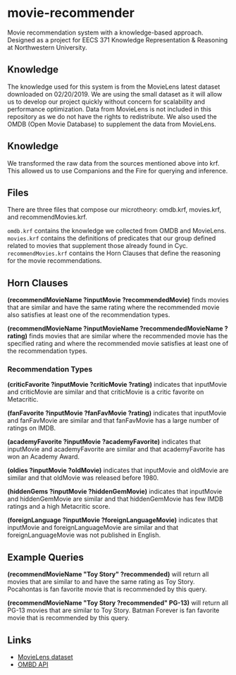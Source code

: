 # movie-recommender

Movie recommendation system with a knowledge-based approach.
Designed as a project for EECS 371 Knowledge Representation &amp; Reasoning at Northwestern University.

## Knowledge

The knowledge used for this system is from the MovieLens latest dataset downloaded on 02/20/2019.
We are using the small dataset as it will allow us to develop our project quickly without concern for scalability and performance optimization.
Data from MovieLens is not included in this repository as we do not have the rights to redistribute.
We also used the OMDB (Open Movie Database) to supplement the data from MovieLens.

## Knowledge

We transformed the raw data from the sources mentioned above into krf.
This allowed us to use Companions and the Fire for querying and inference.

## Files

There are three files that compose our microtheory: omdb.krf, movies.krf, and recommendMovies.krf.

`omdb.krf` contains the knowledge we collected from OMDB and MovieLens.
`movies.krf` contains the definitions of predicates that our group defined related to movies that supplement those already found in Cyc.
`recommendMovies.krf` contains the Horn Clauses that define the reasoning for the movie recommendations.


## Horn Clauses

**(recommendMovieName ?inputMovie ?recommendedMovie)** finds movies that are similar and have the same rating where the recommended movie also satisfies at least one of the recommendation types.

**(recommendMovieName ?inputMovieName ?recommendedMovieName ?rating)** finds movies that are similar where the recommended movie has the specified rating and where the recommended movie satisfies at least one of the recommendation types.

### Recommendation Types

**(criticFavorite ?inputMovie ?criticMovie ?rating)** indicates that inputMovie and criticMovie are similar and that criticMovie is a critic favorite on Metacritic.

**(fanFavorite ?inputMovie ?fanFavMovie ?rating)** indicates that inputMovie and fanFavMovie are similar and that fanFavMovie has a large number of ratings on IMDB.

**(academyFavorite ?inputMovie ?academyFavorite)** indicates that inputMovie and academyFavorite are similar and that academyFavorite has won an Academy Award.

**(oldies ?inputMovie ?oldMovie)** indicates that inputMovie and oldMovie are similar and that oldMovie was released before 1980.

**(hiddenGems ?inputMovie ?hiddenGemMovie)** indicates that inputMovie and hiddenGemMovie are similar and that hiddenGemMovie has few IMDB ratings and a high Metacritic score.

**(foreignLanguage ?inputMovie ?foreignLanguageMovie)** indicates that inputMovie and foreignLanguageMovie are similar and that foreignLanguageMovie was not published in English.

## Example Queries

**(recommendMovieName "Toy Story" ?recommended)** will return all movies that are similar to and have the same rating as Toy Story.
Pocahontas is fan favorite movie that is recommended by this query.

**(recommendMovieName "Toy Story ?recommended" PG-13)** will return all PG-13 movies that are similar to Toy Story.
Batman Forever is fan favorite movie that is recommended by this query.

## Links

- [MovieLens dataset](files.grouplens.org/datasets/movielens/ml-latest-small.zip)
- [OMBD API](omdbapi.com)
